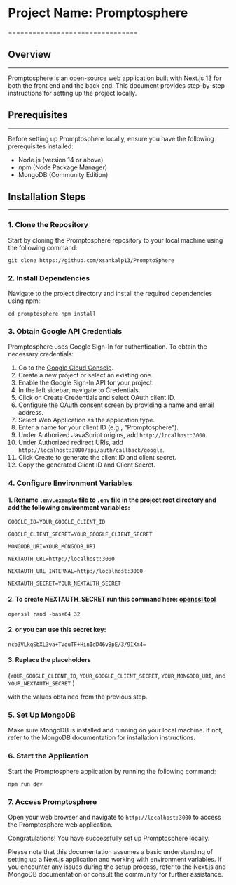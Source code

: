 # Project Name: Promptosphere
================================

## Overview
--------

Promptosphere is an open-source web application built with Next.js 13 for both the front end and the back end. This document provides step-by-step instructions for setting up the project locally.

## Prerequisites
-------------

Before setting up Promptosphere locally, ensure you have the following prerequisites installed:

-   Node.js (version 14 or above)
-   npm (Node Package Manager)
-   MongoDB (Community Edition)

## Installation Steps
------------------

### 1\. Clone the Repository

Start by cloning the Promptosphere repository to your local machine using the following command:


`git clone https://github.com/xsankalp13/PromptoSphere`


### 2\. Install Dependencies

Navigate to the project directory and install the required dependencies using npm:


`cd promptosphere
npm install`


### 3\. Obtain Google API Credentials

Promptosphere uses Google Sign-In for authentication. To obtain the necessary credentials:

1.  Go to the [Google Cloud Console](https://console.cloud.google.com/).
2.  Create a new project or select an existing one.
3.  Enable the Google Sign-In API for your project.
4.  In the left sidebar, navigate to Credentials.
5.  Click on Create Credentials and select OAuth client ID.
6.  Configure the OAuth consent screen by providing a name and email address.
7.  Select Web Application as the application type.
8.  Enter a name for your client ID (e.g., "Promptosphere").
9.  Under Authorized JavaScript origins, add `http://localhost:3000`.
10. Under Authorized redirect URIs, add `http://localhost:3000/api/auth/callback/google`.
11. Click Create to generate the client ID and client secret.
12. Copy the generated Client ID and Client Secret.

### 4\. Configure Environment Variables

#### 1\. Rename `.env.example` file to `.env` file in the project root directory and add the following environment variables:

`GOOGLE_ID=YOUR_GOOGLE_CLIENT_ID`

`GOOGLE_CLIENT_SECRET=YOUR_GOOGLE_CLIENT_SECRET`

`MONGODB_URI=YOUR_MONGODB_URI`

`NEXTAUTH_URL=http://localhost:3000`

`NEXTAUTH_URL_INTERNAL=http://localhost:3000`

`NEXTAUTH_SECRET=YOUR_NEXTAUTH_SECRET`

#### 2\. To create NEXTAUTH_SECRET run this command here: [openssl tool](https://www.cryptool.org/en/cto/openssl)

`openssl rand -base64 32`

#### 2\. or you can use this secret key:

`ncb3VLkqSbXL3va+TVquTF+HinIdD46vBpE/3/9IXm4=`

#### 3\. Replace the placeholders

(`YOUR_GOOGLE_CLIENT_ID`, `YOUR_GOOGLE_CLIENT_SECRET`, `YOUR_MONGODB_URI`, and `YOUR_NEXTAUTH_SECRET` ) 

with the values obtained from the previous step.

### 5\. Set Up MongoDB

Make sure MongoDB is installed and running on your local machine. If not, refer to the MongoDB documentation for installation instructions.

### 6\. Start the Application

Start the Promptosphere application by running the following command:


`npm run dev`


### 7\. Access Promptosphere

Open your web browser and navigate to `http://localhost:3000` to access the Promptosphere web application.

Congratulations! You have successfully set up Promptosphere locally.

Please note that this documentation assumes a basic understanding of setting up a Next.js application and working with environment variables. If you encounter any issues during the setup process, refer to the Next.js and MongoDB documentation or consult the community for further assistance.
